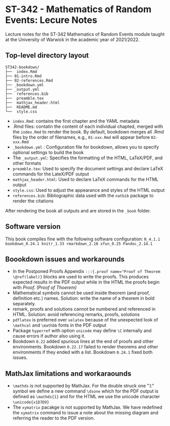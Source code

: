 # ST-342 - Mathematics of Random Events: Lecure Notes

Lecture notes for the ST-342 Mathematics of Random Events module taught at the University of Warwick in the academic year of 2021/2022.

## Top-level directory layout

```
ST342-bookdown/
├──  index.Rmd
├── 01-intro.Rmd
├── 02-references.Rmd
├── _bookdown.yml
├── _output.yml
├──  references.bib
├──  preamble.tex
├──  mathjax_header.html
├──  README.md
└──  style.css
```

- `index.Rmd`: contains the first chapter and the YAML metadata
- .Rmd files: contatin the content of each individual chapted, merged with the `index.Rmd` to render the book. By default, bookdown merges all .Rmd files by the order of filenames, e.g., `01-xxx.Rmd` will appear before `02-xxx.Rmd`
- `_bookdown.yml` : Configuration file for bookdown, allows you to specify optional settings to build the book
- The `_output.yml`: Specifies the formatting of the HTML, LaTeX/PDF, and other formats
- `preamble.tex`: Used to specify the document settings and declare LaTeX commands for the LateX/PDF output
- `mathjax_header.html`: Used to declare LaTeX commands for the HTML output
- `style.css`: Used to adjust the appearance and styles of the HTML output
- `references.bib`: Bibliographic data used with the `natbib` package to render the citations

After rendering the book all outputs and are stored in the `_book` folder.

## Software version

This book compiles fine with the following software configuration:
`R_4.1.1
bookdown_0.24.1
knitr_1.33
rmarkdown_2.10
xfun_0.25
Pandoc_2.14.1`

## Boookdown issues and workarounds

- In the Postponed Proofs Appendix `:::{.proof name="Proof of Theorem \@ref(label)}` blocks are used to write the proofs. This produces expected results in the PDF output while in the HTML the proofs begin with *Proof. (Proof of Thoerem)*
- Mathematical symbols cannot be used inside theorem (and proof, definition etc.) names. Solution: write the name of a theorem in bold separately.
- remark, proofs and solutions cannot be numbered and referenced in HTML. Solution: avoid referencing remarks, proofs, solutions
- `pdflatex` is preferred over `xelatex` because of the unexpected look of `\mathcal` and `\mathbb` fonts in the PDF output
- Package `hyperref` with option `unicode` may define `\C` internally and cause errors if author also using it.
- Bookdown `0.22` added spurious lines at the end of proofs and other environments. Bookdown `0.22.17` failed to render theorems and other environments if they ended with a list. Bookdown `0.24.1` fixed both issues.

## MathJax limitations and workaraounds

- `\mathds` is not supported by MathJax. For the double struck one "𝟙" symbol we define a new command `\dsone` which for the PDF output is defined as `\mathds{1}` and for the HTML we use the unicode character `\unicode{x1D7D9}`
- The `xymatrix` pacakge is not supported by MathJax. We have redefined the `xymatrix` command to issue a note about the missing diagram and referring the reader to the PDF version.

